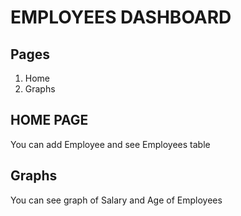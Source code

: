 # EMPLOYEES DASHBOARD
## Pages
1. Home
1. Graphs

## HOME PAGE
You can add Employee and see Employees table 

## Graphs
You can see graph of Salary and Age of Employees


